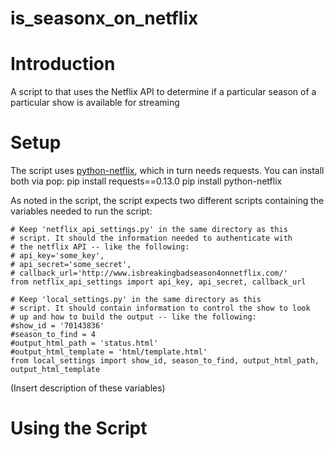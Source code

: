 is_seasonx_on_netflix
=====================

# Introduction
A script to that uses the Netflix API to determine if a particular season of a particular show is available for streaming

# Setup
The script uses [python-netflix](https://github.com/michaelhelmick/python-netflix), which in turn needs requests.  You can install both via pop:
  pip install requests==0.13.0
  pip install python-netflix
  
As noted in the script, the script expects two different scripts containing the variables needed to run the script:

```
# Keep 'netflix_api_settings.py' in the same directory as this
# script. It should the information needed to authenticate with
# the netflix API -- like the following:
# api_key='some_key',
# api_secret='some_secret',
# callback_url='http://www.isbreakingbadseason4onnetflix.com/'
from netflix_api_settings import api_key, api_secret, callback_url

# Keep 'local_settings.py' in the same directory as this
# script. It should contain information to control the show to look
# up and how to build the output -- like the following:
#show_id = '70143836'
#season_to_find = 4
#output_html_path = 'status.html'
#output_html_template = 'html/template.html'
from local_settings import show_id, season_to_find, output_html_path, output_html_template
```

(Insert description of these variables)

# Using the Script
